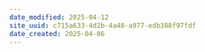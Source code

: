 ```yaml
---
date_modified: 2025-04-12
site_uuid: c715a633-4d2b-4a48-a977-edb388f97fdf
date_created: 2025-04-06
---
```


